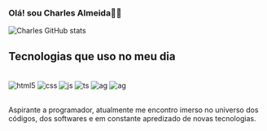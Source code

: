 ### Olá! sou Charles Almeida🖖🏽

![Charles GitHub stats](https://github-readme-stats.vercel.app/api?username=CharlesSouzaAlmeida&show_icons=true&theme=merko)

## Tecnologias que uso no meu dia

<div style = "display: inline_block"><br/>
<img align="center" alt="html5" src="https://img.shields.io/badge/HTML5-E34F26?style=for-the-badge&logo=html5&logoColor=white"/>
<img align="center" alt="css" src="https://img.shields.io/badge/CSS3-1572B6?style=for-the-badge&logo=css3&logoColor=white"/>
<img align="center" alt="js" src="https://img.shields.io/badge/JavaScript-323330?style=for-the-badge&logo=javascript&logoColor=F7DF1E"/>
<img align="center" alt="ts" src="https://img.shields.io/badge/TypeScript-007ACC?style=for-the-badge&logo=typescript&logoColor=white"/>
<img align="center" alt="ag" src="https://img.shields.io/badge/Angular-DD0031?style=for-the-badge&logo=angular&logoColor=white"/>
<img align="center" alt="ag" src="https://img.shields.io/badge/Ionic-3880FF?style=for-the-badge&logo=ionic&logoColor=white"/>
</div> <br>

 Aspirante a programador, atualmente me encontro imerso no universo dos códigos, dos softwares e em
constante apredizado de novas tecnologias.
